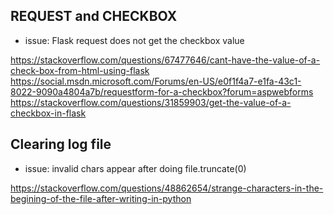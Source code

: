 ## REQUEST and CHECKBOX 
- issue: Flask request does not get the checkbox value

https://stackoverflow.com/questions/67477646/cant-have-the-value-of-a-check-box-from-html-using-flask
https://social.msdn.microsoft.com/Forums/en-US/e0f1f4a7-e1fa-43c1-8022-9090a4804a7b/requestform-for-a-checkbox?forum=aspwebforms
https://stackoverflow.com/questions/31859903/get-the-value-of-a-checkbox-in-flask

## Clearing log file
- issue: invalid chars appear after doing file.truncate(0)

https://stackoverflow.com/questions/48862654/strange-characters-in-the-begining-of-the-file-after-writing-in-python
